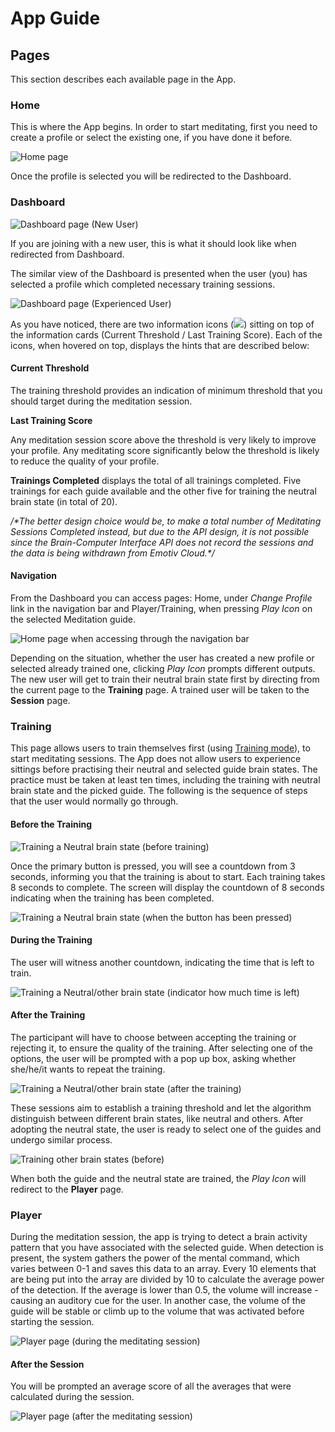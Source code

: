 # App Guide

## Pages

This section describes each available page in the App. 

### Home

This is where the App begins. In order to start meditating, first you need to create a profile or select the existing one, if you have done it before. 

![Home page](.gitbook/assets/screenshot-2020-07-24-at-11.00.35%20%281%29.png)

Once the profile is selected you will be redirected to the Dashboard.

### **Dashboard**

![Dashboard page \(New User\)](.gitbook/assets/screenshot-2020-07-24-at-11.00.45.png)

If you are joining with a new user, this is what it should look like when redirected from Dashboard. 

The similar view of the Dashboard is presented when the user \(you\) has selected a profile which completed necessary training sessions. 

![Dashboard page \(Experienced User\)](.gitbook/assets/screenshot-2020-07-24-at-11.05.29%20%281%29.png)

As you have noticed, there are two information icons \(![](.gitbook/assets/baseline_info_black_18dp.png)\) sitting on top of the information cards \(Current Threshold / Last Training Score\). Each of the icons, when hovered on top, displays the hints that are described below:

#### **Current Threshold**

The training threshold provides an indication of minimum threshold that you should target during the meditation session.

**Last Training Score**

Any meditation session score above the threshold is very likely to improve your profile. Any meditating score significantly below the threshold is likely to reduce the quality of your profile.



**Trainings Completed** displays the total of all trainings completed. Five trainings for each guide available and the other five for training the neutral brain state \(in total of 20\). 

_/\*The better design choice would be, to make a total number of  Meditating Sessions Completed instead, but due to the API design, it is not possible since the Brain-Computer Interface API does not record the sessions and the data is being withdrawn from Emotiv Cloud.\*/_

#### Navigation

From the Dashboard you can access pages: Home, under _Change Profile_ link in the navigation bar and Player/Training, when pressing _Play Icon_ on the selected Meditation guide. 

![Home page when accessing through the navigation bar](.gitbook/assets/screenshot-2020-07-24-at-11.02.13.png)



Depending on the situation, whether the user has created a new profile or selected already trained one, clicking _Play Icon_ prompts different outputs. The new user will get to train their neutral brain state first by directing from the current page to the **Training** page. A trained user will be taken to the **Session** page.



### Training

This page allows users to train themselves first \(using [Training mode](training-concepts.md)\), to start meditating sessions. The App does not allow users to experience sittings before practising their neutral and selected guide brain states. The practice must be taken at least ten times, including the training with neutral brain state and the picked guide. The following is the sequence of steps that the user would normally go through.

#### Before the Training

![Training a Neutral brain state \(before training\)](.gitbook/assets/screenshot-2020-07-24-at-11.02.33.png)

Once the primary button is pressed, you will see a countdown from 3 seconds, informing you that the training is about to start. Each training takes 8 seconds to complete. The screen will display the countdown of 8 seconds indicating when the training has been completed. 

![Training a Neutral brain state \(when the button has been pressed\)](.gitbook/assets/screenshot-2020-07-24-at-11.02.38.png)

#### During the Training

The user will witness another countdown, indicating the time that is left to train.

![Training a Neutral/other brain state \(indicator how much time is left\)](.gitbook/assets/screenshot-2020-07-24-at-11.02.41.png)

#### After the Training

The participant will have to choose between accepting the training or rejecting it, to ensure the quality of the training. After selecting one of the options, the user will be prompted with a pop up box, asking whether she/he/it wants to repeat the training.

![Training a Neutral/other brain state \(after the training\)](.gitbook/assets/screenshot-2020-07-24-at-11.02.50.png)

These sessions aim to establish a training threshold and let the algorithm distinguish between different brain states, like neutral and others. After adopting the neutral state, the user is ready to select one of the guides and undergo similar process. 

![Training other brain states \(before\)](.gitbook/assets/screenshot-2020-07-24-at-11.04.10.png)

When both the guide and the neutral state are trained, the _Play Icon_ will redirect to the **Player** page.

### Player

During the meditation session, the app is trying to detect a brain activity pattern that you have associated with the selected guide. When detection is present, the system gathers the power of the mental command, which varies between 0-1 and saves this data to an array. Every 10 elements that are being put into the array are divided by 10 to calculate the average power of the detection. If the average is lower than 0.5, the volume will increase - causing an auditory cue for the user. In another case, the volume of the guide will be stable or climb up to the volume that was activated before starting the session. 

![Player page \(during the meditating session\)](.gitbook/assets/screenshot-2020-07-24-at-11.05.36.png)

#### After the Session

You will be prompted an average score of all the averages that were calculated during the session. 

![Player page \(after the meditating session\)](.gitbook/assets/screenshot-2020-07-27-at-17.24.08.png)

#### 

